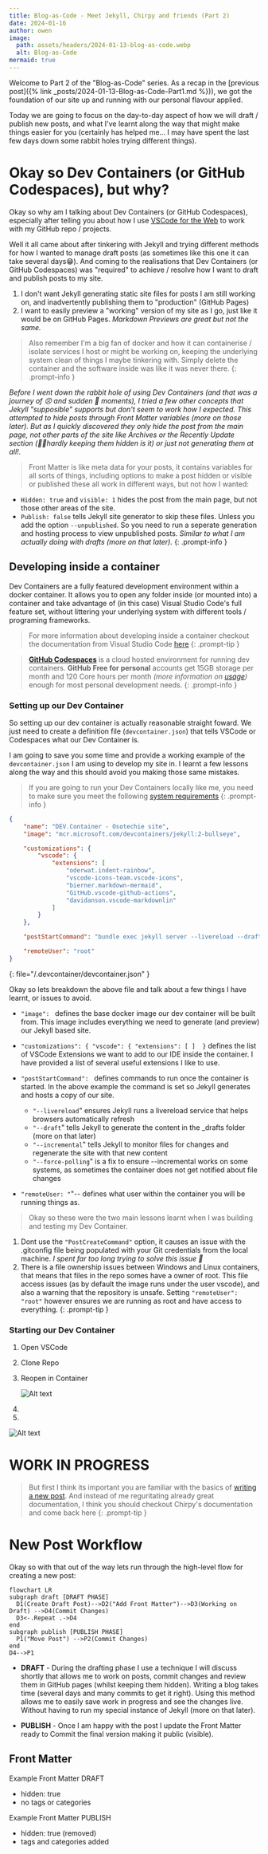```yaml
---
title: Blog-as-Code - Meet Jekyll, Chirpy and friends (Part 2)
date: 2024-01-16
author: owen
image:
  path: assets/headers/2024-01-13-blog-as-code.webp
  alt: Blog-as-Code
mermaid: true
---
```


Welcome to Part 2 of the "Blog-as-Code" series. As a recap in the [previous post]({% link _posts/2024-01-13-Blog-as-Code-Part1.md %})), we got the foundation of our site up and running with our personal flavour applied.

Today we are going to focus on the day-to-day aspect of how we will draft / publish new posts, and what I've learnt along the way that might make things easier for you (certainly has helped me... I may have spent the last few days down some rabbit holes trying different things).

# Okay so Dev Containers (or GitHub Codespaces), but why?

Okay so why am I talking about Dev Containers (or GitHub Codespaces), especially after telling you about how I use [VSCode for the Web](https://vscode.dev) to work with my GitHub repo / projects.

Well it all came about after tinkering with Jekyll and trying different methods for how I wanted to manage draft posts (as sometimes like this one it can take several days😁). And coming to the realisations that Dev Containers (or GitHub Codespaces) was "required" to achieve / resolve how I want to draft and publish posts to my site.

1. I don't want Jekyll generating static site files for posts I am still working on, and inadvertently publishing them to "production" (GitHub Pages)
2. I want to easily preview a "working" version of my site as I go, just like it would be on GitHub Pages. *Markdown Previews are great but not the same.*

> Also remember I'm a big fan of docker and how it can containerise / isolate services I host or might be working on, keeping the underlying system clean of things I maybe tinkering with. Simply delete the container and the software inside was like it was never there.
{: .prompt-info }

*Before I went down the rabbit hole of using Dev Containers (and that was a journey of 😣 and sudden 🙌 moments), I tried a few other concepts that Jekyll "supposible" supports but don't seem to work how I expected. This attempted to hide posts through Front Matter variables (more on those later). But as I quickly discovered they only hide the post from the main page, not other parts of the site like Archives or the Recently Update section (🤦‍♂️hardly keeping them hidden is it) or just not generating them at all!.*

> Front Matter is like meta data for your posts, it contains variables for all sorts of things, including options to make a post hidden or visible or published these all work in different ways, but not how I wanted:
- ```Hidden: true``` and ```visible: 1``` hides the post from the main page, but not those other areas of the site.
- ```Publish: false``` tells Jekyll site generator to skip these files. Unless you add the option ```--unpublished```. So you need to run a seperate generation and hosting process to view unpublished posts. *Similar to what I am actually doing with drafts (more on that later).*
{: .prompt-info }

## Developing inside a container

Dev Containers are a fully featured development environment within a docker container. It allows you to open any folder inside (or mounted into) a container and take advantage of (in this case) Visual Studio Code's full feature set, without littering your underlying system with different tools / programing frameworks.

> For more information about developing inside a container checkout the documentation from Visual Studio Code [here](https://code.visualstudio.com/docs/devcontainers/containers)
{: .prompt-tip }

> [**GitHub Codespaces**](https://github.com/features/codespaces) is a cloud hosted environment for running dev containers. **GitHub Free for personal** accounts get  15GB storage per month and 120 Core hours per month *(more information on [usage](https://docs.github.com/en/billing/managing-billing-for-github-codespaces/about-billing-for-github-codespaces#monthly-included-storage-and-core-hours-for-personal-accounts))* enough for most personal development needs.
{: .prompt-info }

### Setting up our Dev Container

So setting up our dev container is actually reasonable straight foward. We just need to create a definition file (```devcontainer.json```) that tells VSCode or Codespaces what our Dev Container is.

I am going to save you some time and provide a working example of the ```devcontainer.json``` I am using to develop my site in. I learnt a few lessons along the way and this should avoid you making those same mistakes.

> If you are going to run your Dev Containers locally like me, you need to make sure you meet the following [system requirements](https://code.visualstudio.com/docs/devcontainers/containers#_system-requirements)
{: .prompt-info }

```json
{
	"name": "DEV.Container - Osotechie site",
	"image": "mcr.microsoft.com/devcontainers/jekyll:2-bullseye",

	"customizations": {
		"vscode": {
			"extensions": [
				"oderwat.indent-rainbow",
				"vscode-icons-team.vscode-icons",
				"bierner.markdown-mermaid",
				"GitHub.vscode-github-actions",
				"davidanson.vscode-markdownlin"
			]
		}
	},

	"postStartCommand": "bundle exec jekyll server --livereload --draft --incremental --force-polling",

	"remoteUser": "root"
}
```
{: file="/.devcontainer/devcontainer.json" }

Okay so lets breakdown the above file and talk about a few things I have learnt, or issues to avoid.

- ```"image": ``` defines the base docker image our dev container will be built from. This image includes everything we need to generate (and preview) our Jekyll based site.
- ```"customizations": { "vscode": { "extensions": [ ]	}``` defines the list of VSCode Extensions we want to add to our IDE inside the container. I have provided a list of several useful extensions I like to use.

- ```"postStartCommand": ``` defines commands to run once the container is started. In the above example the command is set so Jekyll generates and hosts a copy of our site.

  - ```"--livereload```" ensures Jekyll runs a livereload service that helps browsers automatically refresh 
  - ```"--draft```" tells Jekyll to generate the content in the _drafts folder (more on that later)
  - ```"--incremental```" tells Jekyll to monitor files for changes and regenerate the site with that new content
  - ```"--force-polling```" is a fix to ensure --incremental works on some systems, as sometimes the container does not get notified about file changes

- ```"remoteUser: "```"-- defines what user within the container you will be running things as. 

> Okay so these were the two main lessons learnt when I was building and testing my Dev Container.
1. Dont use the ```"PostCreateCommand"``` option, it causes an issue with the .gitconfig file being populated with your Git credentials from the local machine. *I spent far too long trying to solve this issue 😤*
2. There is a file ownership issues between Windows and Linux containers, that means that files in the repo somes have a owner of root. This file access issues (as by default the image runs under the user vscode), and also a warning that the repository is unsafe. Setting ```"remoteUser": "root"``` however ensures we are running as root and have access to everything.
{: .prompt-tip }

### Starting our Dev Container

1. Open VSCode
2. Clone Repo
3. Reopen in Container
	
	![Alt text](reopenincontainer.png)

4. 

5. 

![Alt text](image.png)


# WORK IN PROGRESS


>But first I think its important you are familiar with the basics of [writing a new post](https://chirpy.cotes.page/posts/write-a-new-post/). And instead of me reguritating already great documentation, I think you should checkout Chirpy's documentation and come back here
{: .prompt-tip }

# New Post Workflow

Okay so with that out of the way lets run through the high-level flow for creating a new post:

```mermaid
flowchart LR
subgraph draft [DRAFT PHASE]
  D1(Create Draft Post)-->D2("Add Front Matter")-->D3(Working on Draft) -->D4(Commit Changes)
  D3<-.Repeat .->D4
end
subgraph publish [PUBLISH PHASE]
  P1("Move Post") -->P2(Commit Changes)
end
D4-->P1

```

* **DRAFT** - During the drafting phase I use a technique I will discuss shortly that allows me to work on posts, commit changes and review them in GitHub pages (whilst keeping them hidden). Writing a blog takes time (several days and many commits to get it right). Using this method allows me to easily save work in progress and see the changes live. Without having to run my special instance of Jekyll (more on that later).

* **PUBLISH** - Once I am happy with the post I update the Front Matter ready to Commit the final version making it public (visible).

## Front Matter

Example Front Matter DRAFT
- hidden: true
- no tags or categories

Example Front Matter PUBLISH
- hidden: true (removed)
- tags and categories added
